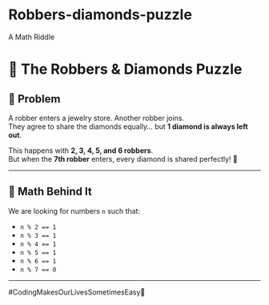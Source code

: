# Robbers-diamonds-puzzle
A Math Riddle
# 💎 The Robbers & Diamonds Puzzle

## 📖 Problem
A robber enters a jewelry store. Another robber joins.  
They agree to share the diamonds equally… but **1 diamond is always left out**.  

This happens with **2, 3, 4, 5, and 6 robbers**.  
But when the **7th robber** enters, every diamond is shared perfectly! 🎉  

---

## 🧮 Math Behind It
We are looking for numbers `n` such that:
- `n % 2 == 1`
- `n % 3 == 1`
- `n % 4 == 1`
- `n % 5 == 1`
- `n % 6 == 1`
- `n % 7 == 0`

---
#CodingMakesOurLivesSometimesEasy🫡




